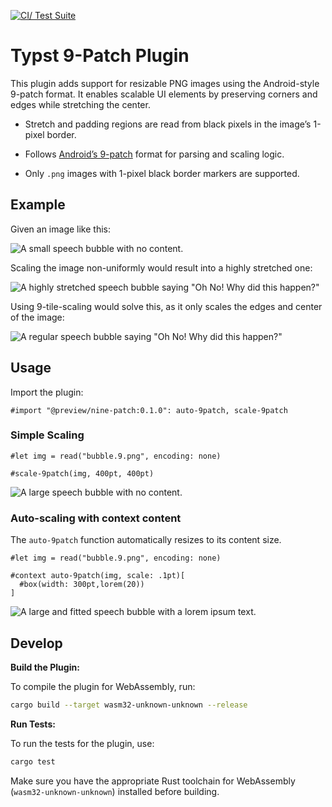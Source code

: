 [![CI/ Test Suite](https://github.com/mudomi/nine-patch/actions/workflows/ci.yml/badge.svg)](https://github.com/mudomi/nine-patch/actions/workflows/ci.yml)

# Typst 9-Patch Plugin

This plugin adds support for resizable PNG images using the Android-style 9-patch format. It enables scalable UI elements by preserving corners and edges while stretching the center.

* Stretch and padding regions are read from black pixels in the image’s 1-pixel border.

* Follows [Android’s 9-patch](https://developer.android.com/studio/write/draw9patch) format for parsing and scaling logic.

* Only `.png` images with 1-pixel black border markers are supported.

## Example

Given an image like this:

![A small speech bubble with no content.](docs/example-1.svg)

Scaling the image non-uniformly would result into a highly stretched one:

![A highly stretched speech bubble saying "Oh No! Why did this happen?" ](docs/example-2.svg)

Using 9-tile-scaling would solve this, as it only scales the edges and center of the image:

![A regular speech bubble saying "Oh No! Why did this happen?"](docs/example-3.svg)

## Usage

Import the plugin:

```typ
#import "@preview/nine-patch:0.1.0": auto-9patch, scale-9patch
```

### Simple Scaling

```typ
#let img = read("bubble.9.png", encoding: none)

#scale-9patch(img, 400pt, 400pt)
```

![A large speech bubble with no content.](./docs/example-4.svg)

### Auto-scaling with context content

The `auto-9patch` function automatically resizes to its content size.

```typ
#let img = read("bubble.9.png", encoding: none)

#context auto-9patch(img, scale: .1pt)[
  #box(width: 300pt,lorem(20))
]
```

![A large and fitted speech bubble with a lorem ipsum text.](./docs/example-5.svg)


## Develop

**Build the Plugin:**

To compile the plugin for WebAssembly, run:

```bash
cargo build --target wasm32-unknown-unknown --release
```

**Run Tests:**

To run the tests for the plugin, use:

```bash
cargo test
```

Make sure you have the appropriate Rust toolchain for WebAssembly (`wasm32-unknown-unknown`) installed before building.